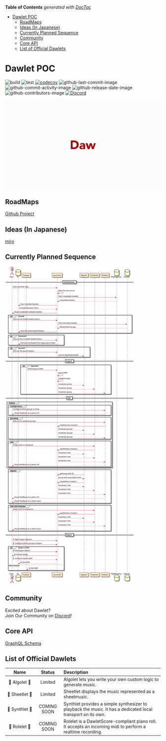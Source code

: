 <!-- START doctoc generated TOC please keep comment here to allow auto update -->
<!-- DON'T EDIT THIS SECTION, INSTEAD RE-RUN doctoc TO UPDATE -->
**Table of Contents**  *generated with [DocToc](https://github.com/thlorenz/doctoc)*

- [Dawlet POC](#dawlet-poc)
  - [RoadMaps](#roadmaps)
  - [Ideas (In Japanese)](#ideas-in-japanese)
  - [Currently Planned Sequence](#currently-planned-sequence)
  - [Community](#community)
  - [Core API](#core-api)
  - [List of Official Dawlets](#list-of-official-dawlets)

<!-- END doctoc generated TOC please keep comment here to allow auto update -->

# Dawlet POC

![build](https://github.com/dawlet-team/dawlet-poc/workflows/build/badge.svg)
![test](https://github.com/dawlet-team/dawlet-poc/workflows/test/badge.svg)
[![codecov](https://codecov.io/gh/dawlet-team/dawlet-poc/branch/master/graph/badge.svg)](https://codecov.io/gh/dawlet-team/dawlet-poc)
![github-last-commit-image](https://img.shields.io/github/last-commit/dawlet-team/dawlet-poc.svg?style=appyor)
![github-commit-activity-image](https://img.shields.io/github/commit-activity/y/dawlet-team/dawlet-poc.svg?style=appyor)
![github-release-date-image](https://img.shields.io/github/release-date/dawlet-team/dawlet-poc.svg?style=appyor)
![github-contributors-image](https://img.shields.io/github/contributors/dawlet-team/dawlet-poc.svg?style=appyor)
[![Discord](https://img.shields.io/discord/695758741655519273?color=%23606abb&label=Discord&style=appyor)](https://discord.gg/H6YFDsd)

![dawlet-logo](./assets/dawlet-logo-animation.gif)

## RoadMaps

[Github Project](https://github.com/orgs/dawlet-team/projects/1)

## Ideas (In Japanese)

[miro](https://miro.com/app/board/o9J_ku1DEhQ=/)

## Currently Planned Sequence

![sequence](./assets/sequence.svg)

## Community

Excited about Dawlet?  
Join Our Community on [Discord](https://discord.gg/H6YFDsd)!

## Core API

[GraphQL Schema](https://dawlet-schema.now.sh/)

## List of Official Dawlets

|           Name           |   Status    | Description                                                                                                  |
| :----------------------: | :---------: | :----------------------------------------------------------------------------------------------------------- |
| 🚀&#160;Algolet&#160;🚀  |   Limited   | Algolet lets you write your own custom logic to generate music.                                              |
| 🎼&#160;Sheetlet&#160;🎼 |   Limited   | Sheetlet displays the music represented as a sheetmusic.                                                     |
| 🎸&#160;Synthlet&#160;🎸 | COMING SOON | Synthlet provides a simple synthesizer to playback the music. It has a dedicated local transport on its own. |
| 🎹&#160;Rolelet&#160;🎹  | COMING SOON | Rolelet is a DawletScore-compliant piano roll. It accepts an incoming midi to perform a realtime recording.  |
